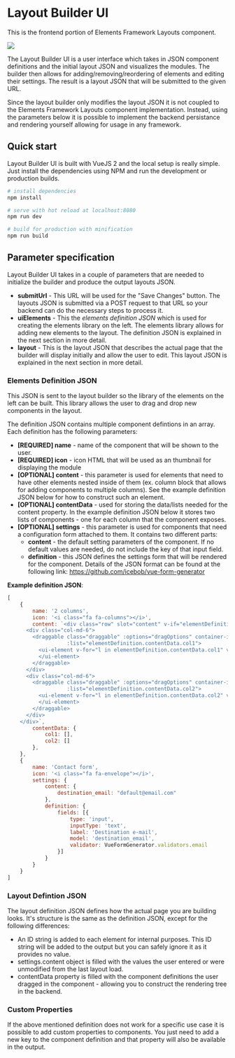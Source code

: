 # Layout Builder UI
This is the frontend portion of Elements Framework Layouts component.

![](https://zippy.gfycat.com/IgnorantPartialKentrosaurus.gif)

The Layout Builder UI is a user interface which takes in JSON component definitions and the initial layout JSON and visualizes the modules. The builder then allows for adding/removing/reordering of elements and editing their settings. The result is a layout JSON that will be submitted to the given URL.

Since the layout builder only modifies the layout JSON it is not coupled to the Elements Framework Layouts component implementation. Instead, using the parameters below it is possible to implement the backend persistance and rendering yourself allowing for usage in any framework.

## Quick start
Layout Builder UI is built with VueJS 2 and the local setup is really simple. Just install the dependencies using NPM and run the development or production builds.

``` bash
# install dependencies
npm install

# serve with hot reload at localhost:8080
npm run dev

# build for production with minification
npm run build
```

## Parameter specification
Layout Builder UI takes in a couple of parameters that are needed to initialize the builder and produce the output layouts JSON.

- **submitUrl** - This URL will be used for the "Save Changes" button. The layouts JSON is submitted via a POST request to that URL so your backend can do the necessary steps to process it.
- **uiElements** - This the *elements definition JSON* which is used for creating the elements library on the left. The elements library allows for adding new elements to the layout. The definition JSON is explained in the next section in more detail.
- **layout** - This is the layout JSON that describes the actual page that the builder will display initially and allow the user to edit. This layout JSON is explained in the next section in more detail.

### Elements Definition JSON
This JSON is sent to the layout builder so the library of the elements on the left can be built. This library allows the user to drag and drop new components in the layout.

The definition JSON contains multiple component defintions in an array. Each definition has the following parameters:

- **[REQUIRED] name** - name of the component that will be shown to the user.
- **[REQUIRED] icon** - icon HTML that will be used as an thumbnail for displaying the module
- **[OPTIONAL] content** - this parameter is used for elements that need to have other elements nested inside of them (ex. column block that allows for adding components to multiple columns). See the example definition JSON below for how to construct such an element.
- **[OPTIONAL] contentData** - used for storing the data/lists needed for the content property. In the example definition JSON below it stores two lists of components - one for each column that the component exposes.
- **[OPTIONAL] settings** - this parameter is used for components that need a configuration form attached to them. It contains two different parts:  
	- **content** - the default setting parameters of the component. If no default values are needed, do not include the key of that input field.
	- **definition** - this JSON defines the settings form that will be rendered for the component. Details of the JSON format can be found at the following link: https://github.com/icebob/vue-form-generator

**Example definition JSON**:

``` javascript
[
    {
        name: '2 columns',
        icon: '<i class="fa fa-columns"></i>',
        content: `<div class="row" slot="content" v-if="elementDefinition.contentData">
      <div class="col-md-6">
        <draggable class="draggable" :options="dragOptions" container-id="col1"
                   :list="elementDefinition.contentData.col1">
          <ui-element v-for="l in elementDefinition.contentData.col1" v-if="l !== undefined" :key="l.id" :elementDefinition.sync="l">
          </ui-element>
        </draggable>
      </div>
      <div class="col-md-6">
        <draggable class="draggable" :options="dragOptions" container-id="col2"
                   :list="elementDefinition.contentData.col2">
          <ui-element v-for="l in elementDefinition.contentData.col2" v-if="l !== undefined" :key="l.id" :elementDefinition.sync="l">
          </ui-element>
        </draggable>
      </div>
    </div>`,
        contentData: {
            col1: [],
            col2: []
        },
    },
    {
        name: 'Contact form',
        icon: '<i class="fa fa-envelope"></i>',
        settings: {
            content: {
                destination_email: "default@email.com"
            },
            definition: {
                fields: [{
                    type: 'input',
                    inputType: 'text',
                    label: 'Destination e-mail',
                    model: 'destination_email',
                    validator: VueFormGenerator.validators.email
                }]
            }
        }
    }
]
```

### Layout Defintion JSON
The layout definition JSON defines how the actual page you are building looks. It's structure is the same as the definition JSON, except for the following differences:  

- An ID string is added to each element for internal purposes. This ID string will be added to the output but you can safely ignore it as it provides no value.  
- settings.content object is filled with the values the user entered or were unmodified from the last layout load.  
- contentData property is filled with the component definitions the user dragged in the component - allowing you to construct the rendering tree in the backend.

### Custom Properties
If the above mentioned definition does not work for a specific use case it is possible to add custom properties to components. You just need to add a new key to the component definition and that property will also be available in the output.
